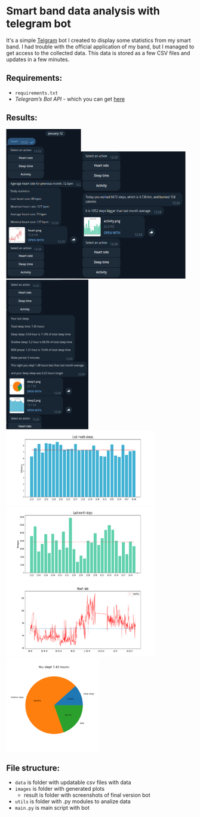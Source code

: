 # Smart band data analysis with telegram bot

It's a simple [Telgram](https://web.telegram.org) bot I created to display some statistics from my smart band. I had trouble with the official application of my band, but I managed to get access to the collected data. This data is stored as a few CSV files and updates in a few minutes.

## Requirements:
  - `requirements.txt`
  - *Telegram’s Bot API* - which you can get [here](https://t.me/botfather)
  
## Results:  
<img src="/images/result/res1.png" width="200" height="400"/><img src="/images/result/res2.png" width="280" height="340"/>
<img src="/images/result/res3.png" width="220" height="400"/>  
<img src="/images/sleep2.png" width="400" height="200"/>
<img src="/images/activity.png" width="400" height="200"/>  
<img src="/images/heart.png" width="400" height="200"/>
<img src="/images/sleep1.png" width="250" height="250"/>

## File structure:
  - `data` is folder with updatable csv files with data
  - `images`  is folder with generated plots
    - result is folder with screenshots of final version bot
  - `utils` is folder with .py modules to analize data
  - `main.py` is main script with bot
